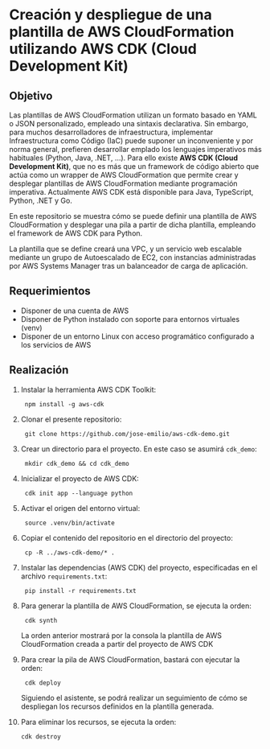 # Creación y despliegue de una plantilla de AWS CloudFormation utilizando AWS CDK (Cloud Development Kit)

## **Objetivo**
Las plantillas de AWS CloudFormation utilizan un formato basado en YAML o JSON personalizado, empleado una sintaxis declarativa. Sin embargo, para muchos desarrolladores de infraestructura, implementar Infraestructura como Código (IaC) puede suponer un inconveniente y por norma general, prefieren desarrollar emplado los lenguajes imperativos más habituales (Python, Java, .NET, ...). Para ello existe **AWS CDK (Cloud Development Kit)**, que no es más que un framework de código abierto que actúa como un wrapper de AWS CloudFormation que permite crear y desplegar plantillas de AWS CloudFormation mediante programación imperativa. Actualmente AWS CDK está disponible para Java, TypeScript, Python, .NET y Go.

En este repositorio se muestra cómo se puede definir una plantilla de AWS CloudFormation y desplegar una pila a partir de dicha plantilla, empleando el framework de AWS CDK para Python.

La plantilla que se define creará una VPC, y un servicio web escalable mediante un grupo de Autoescalado de EC2, con instancias administradas por AWS Systems Manager tras un balanceador de carga de aplicación.

## **Requerimientos**
* Disponer de una cuenta de AWS
* Disponer de Python instalado con soporte para entornos virtuales (venv)
* Disponer de un entorno Linux con acceso programático configurado a los servicios de AWS

## **Realización**

1. Instalar la herramienta AWS CDK Toolkit:

        npm install -g aws-cdk
   
2. Clonar el presente repositorio:

        git clone https://github.com/jose-emilio/aws-cdk-demo.git

3. Crear un directorio para el proyecto. En este caso se asumirá `cdk_demo`:

        mkdir cdk_demo && cd cdk_demo

4. Inicializar el proyecto de AWS CDK:

        cdk init app --language python

5. Activar el origen del entorno virtual:

        source .venv/bin/activate

6. Copiar el contenido del repositorio en el directorio del proyecto:

        cp -R ../aws-cdk-demo/* .

7. Instalar las dependencias (AWS CDK) del proyecto, especificadas en el archivo `requirements.txt`:

        pip install -r requirements.txt

8. Para generar la plantilla de AWS CloudFormation, se ejecuta la orden:

        cdk synth

    La orden anterior mostrará por la consola la plantilla de AWS CloudFormation creada a partir del proyecto de AWS CDK

9. Para crear la pila de AWS CloudFormation, bastará con ejecutar la orden:

        cdk deploy

    Siguiendo el asistente, se podrá realizar un seguimiento de cómo se despliegan los recursos definidos en la plantilla generada.

10. Para eliminar los recursos, se ejecuta la orden:

        cdk destroy

